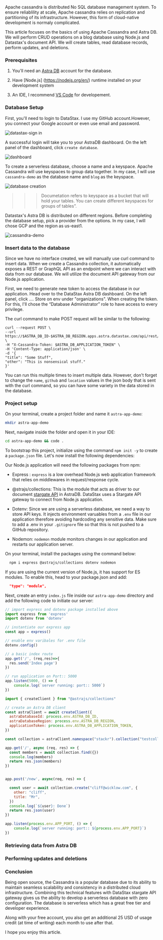 Apache cassandra is distributed No SQL database management system. To ensure reliablility at scale, Apache cassandra relies on replication and partitioning of its infrastructure. However, this form of cloud-native development is normaly complicated. 

This article focuses on the basics of using Apache Cassandra and Astra DB. We will perform CRUD operations on a blog database using Node.js and Datastax's document API. We will create tables, read database records, perform updates, and deletions.


### Prerequisites
1. You'll need an [Astra DB](https://www.datastax.com/products/datastax-astra) account for the database.

2. Have [Node.js] (https://nodejs.org/en/) runtime installed on your development system

3. An IDE, I recommend [VS Code](https://code.visualstudio.com/) for developement. 

### Database Setup

First, you'll need to login to DataStax. I use my GitHub account.However, you connect your Google account or even use email and password.

![datastax-sign in](image1.png)


A successful login will take you to your AstraDB dashboard. On the left panel of the dashboard, click `create database`. 

![dashboard](image2.png)

To create a serverless database, choose a name and a keyspace. Apache Cassandra will use keyspaces to group data together. In my case, I will use `cassandra-demo` as the database name and `blog` as the keyspace.

![database creation](image3.png)

>>> Documetation refers to keyspace as a bucket that will hold your tables. You can create different keyspaces for groups of tables”. 

Datastax's Astra DB is distributed on different regions. Before completing the database setup, pick a provider from the options. In my case, I will chose GCP and the region as us-east1.

![cassandra-demo](image4.png)


### Insert data to the database

Since we have no interface created, we will manually use curl command to insert data. When we create a Cassandra collection, it automatically exposes a REST or GraphQL API as an endpoint where we can interact with data from our database. We will utilize the document API gateway from our Node.js application.

First, we need to generate new token to access the database in our application. Head over to the DataStax Astra DB dashboard. On the left panel, click ....
Store on env
 under "organizations". When creating the token. For this, I'll chose the  “Database Administrator” role to have access to every privilege.

 The curl command to make POST request will be similar to the following:

 ```curl
 curl --request POST \
--url https://$ASTRA_DB_ID-$ASTRA_DB_REGION.apps.astra.datastax.com/api/rest/v2/namespaces/$ASTRA_DB_KEYSPACE/collections/members \
-H "X-Cassandra-Token: $ASTRA_DB_APPLICATION_TOKEN" \
-H 'Content-Type: application/json' \
-d '{
"title": "Some Stuff",
"other": "This is nonsensical stuff."
}'
 ```

 You can run this multiple times to insert multiple data. However, don't forget to change the `name`, `github` and `location` values in the json body that is sent with the curl command, so you can have some variety in the data stored in the database.

 
  

### Project setup 
On your terminal, create a project folder and name it `astra-app-demo`:
```bash 
mkdir astra-app-demo
```
Next, navigate inside the folder and open it in your IDE:
```bash
cd astra-app-demo && code .
```
To bootstrap this project, initialize using the command `npm init -y` to create a `package.json` file. Let's now install the following dependencies:


Our Node.js application will need the following packages from npm:
- Express : `express` is a low overhead Node.js web application framework that relies on middlewares in request/response cycle.

- @strajs/collections: This is the module that acts as driver to our document [stargate API]() in AstraDB. DataStax uses a Stargate API gateway to connect from Node.js application. 
  
- Dotenv: Since we are using a serverless database, we need a way to store API keys. It injects environment varuables from a `.env` file in our application therefore avoiding hardcoding any sensitive data. Make sure to add a .env in your `.gitignore` file so that this is not pushed to a GitHub repository.
  
- Nodemon: `nodemon` module monitors changes in our application and restarts our application server.

On your terminal, install the packages using the command below:

```bash
  npm i express @astrajs/collections dotenv nodemon
```

If you are using the current version of Node.js, it has support for ES modules. To enable this, head to your package.json and add:

```json
  "type": "module",
```


Next, create an entry `index.js` file inside our `astra-app-demo` directory and add the following code to initiate our server:


```js
// import express and dotenv package installed above
import express from 'express'
import dotenv from 'dotenv'

// instantiate our express app
const app = express()

// enable env varibales for .env file
dotenv.config()

// a basic index route
app.get('/', (req,res)=>{
  res.send('Index page')
})

// run application on Port:: 5000
app.listen(5000, () => {
    console.log(`server running: port:: 5000`)
})
```


```js
import { createClient } from "@astrajs/collections"

// create an Astra DB client
const astraClient = await createClient({
  astraDatabaseId: process.env.ASTRA_DB_ID,
  astraDatabaseRegion: process.env.ASTRA_DB_REGION,
  applicationToken: process.env.ASTRA_DB_APPLICATION_TOKEN,
})

const collection = astraClient.namespace("stackr").collection("testcollection")

app.get('/', async (req, res) => {
  const members = await collection.find({})
  console.log(members)
  return res.json(members)
})


app.post('/new', async(req, res) => {

  const user = await collection.create("cliff@wicklow.com", {
    other: "cliff",
    title: "Mr",
  })
  console.log(`${user}: Done`)
  return res.json(user)
})

app.listen(process.env.APP_PORT, () => {
    console.log(`server running: port:: ${process.env.APP_PORT}`)
})
```


### Retrieving data from Astra DB



### Performing updates and deletions


### Conclusion
Being open source, the Cassandra is a popular database due to its ability to maintain seamless scalability and consistency in a distributed cloud infrastructure. Combining this technical features with DataStax stargate API gateway gives us the ability to develop a serverless database with zero configuration. The database is serverless which has a great free tier and developer experience.

Along with your free account, you also get an additional 25 USD of usage credit (at time of writing) each month to use after that.

I hope you enjoy this article.


<!-- 
posts: [(title, author, date, content) ]
 -->
